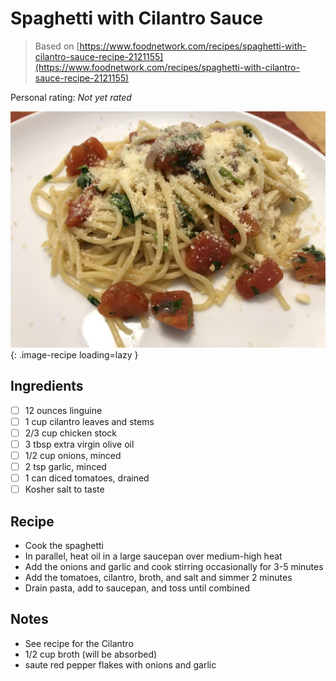 # Spaghetti with Cilantro Sauce

> Based on [https://www.foodnetwork.com/recipes/spaghetti-with-cilantro-sauce-recipe-2121155](https://www.foodnetwork.com/recipes/spaghetti-with-cilantro-sauce-recipe-2121155)

<!-- rating=0; (User can specify rating on scale of 1-5) -->
<!-- AUTO-UserRating -->
Personal rating: *Not yet rated*
<!-- /AUTO-UserRating -->

<!-- name_image=spaghetti_with_cilantro_sauce.jpg; (User can specify image name) -->
<!-- AUTO-Image -->
![spaghetti_with_cilantro_sauce.jpg](./spaghetti_with_cilantro_sauce.jpg){: .image-recipe loading=lazy }
<!-- /AUTO-Image -->

## Ingredients

* [ ] 12 ounces linguine
* [ ] 1 cup cilantro leaves and stems
* [ ] 2/3 cup chicken stock
* [ ] 3 tbsp extra virgin olive oil
* [ ] 1/2 cup onions, minced
* [ ] 2 tsp garlic, minced
* [ ] 1 can diced tomatoes, drained
* [ ] Kosher salt to taste

## Recipe

* Cook the spaghetti
* In parallel, heat oil in a large saucepan over medium-high heat
* Add the onions and garlic and cook stirring occasionally for 3-5 minutes
* Add the tomatoes, cilantro, broth, and salt and simmer 2 minutes
* Drain pasta, add to saucepan, and toss until combined

## Notes

* See recipe for the Cilantro
* 1/2 cup broth (will be absorbed)
* saute red pepper flakes with onions and garlic
